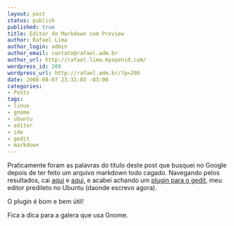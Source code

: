 ```yaml
--- 
layout: post
status: publish
published: true
title: Editor de Markdown com Preview
author: Rafael Lima
author_login: admin
author_email: contato@rafael.adm.br
author_url: http://rafael.lima.myopenid.com/
wordpress_id: 209
wordpress_url: http://rafael.adm.br/?p=209
date: 2008-08-07 23:33:03 -03:00
categories: 
- Posts
tags: 
- linux
- gnome
- ubuntu
- editor
- ide
- gedit
- markdown
---
```

Praticamente foram as palavras do título deste post que busquei no Google depois de ter feito um arquivo markdown todo cagado. Navegando pelos resultados, cai <a href="http://wmd-editor.com/">aqui</a> e <a href="http://mannu.livejournal.com/383339.html">aqui,</a> e acabei achando um <a href="http://live.gnome.org/Gedit/MarkdownSupport">plugin para o gedit</a>, meu editor predileto no Ubuntu (daonde escrevo agora).

O plugin é bom e bem útil!

Fica a dica para a galera que usa Gnome.
